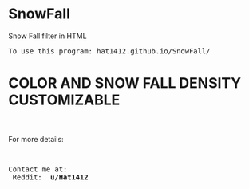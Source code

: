 # SnowFall

Snow Fall filter in HTML

<pre>
To use this program: hat1412.github.io/SnowFall/
</pre>

<h1> COLOR AND SNOW FALL DENSITY CUSTOMIZABLE </h1> </br>

</br>
For more details:
<pre>

Contact me at: </br>
    Reddit: <strong> u/Hat1412 </strong>
</pre>

